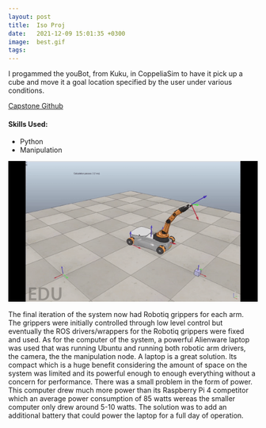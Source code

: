 ```yaml
---
layout: post
title:  Iso Proj
date:   2021-12-09 15:01:35 +0300 
image:  best.gif
tags:   
---
```

I progammed the youBot, from Kuku, in CoppeliaSim
to have it pick up a cube and move it a goal location specified by the user under various conditions.

[Capstone Github](https://github.com/mmorales45/Capstone-Project)

#### Skills Used:
* Python
* Manipulation

<p align="center">
  <img src="/images/overshoot.gif" alt="animated" />
</p> 

The final iteration of the system now had Robotiq grippers for each arm. The grippers were initially controlled through low level control but eventually the ROS drivers/wrappers for the Robotiq grippers were fixed and used. As for the computer of the system, a powerful Alienware laptop was used that was running Ubuntu and running both robotic arm drivers, the camera, the the manipulation node. A laptop is a great solution. Its compact which is a huge benefit considering the amount of space on the system was limited and its powerful enough to enough everything without a concern for performance. There was a small problem in the form of power. This computer drew much more power than its Raspberry Pi 4 competitor which an average power consumption of 85 watts wereas the smaller computer only drew around 5-10 watts. The solution was to add an additional battery that could power the laptop for a full day of operation. 
